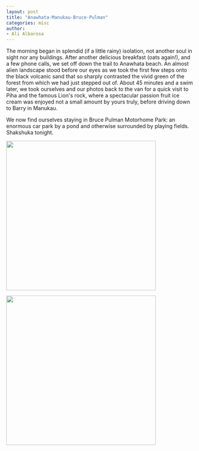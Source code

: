 ```yaml
---
layout: post
title: "Anawhata-Manukau-Bruce-Pulman"
categories: misc
author:
- Ali Albarosa
---
```


The morning began in splendid (if a little rainy) isolation, not another soul in sight nor any buildings.
After another delicious breakfast (oats again!), and a few phone calls, we set off down the trail to Anawhata beach. An almost alien landscape stood before our eyes as we took the first few steps onto the black volcanic sand that so sharply contrasted the vivid green of the forest from which we had just stepped out of. About 45 minutes and a swim later, we took ourselves and our photos back to the van for a quick visit to Piha and the famous Lion's rock, where a
spectacular passion fruit ice cream was enjoyed not a small amount by yours truly, before driving down to Barry in Manukau.

We now find ourselves staying in Bruce Pulman Motorhome Park: an enormous car park by a pond and otherwise surrounded by playing fields. Shakshuka tonight. 

<img src="{{site.base_url}}{% link /assets/images/2025-02-17-Anawhata-Beach.jpg %}" style="width:400px"><br>

<img src="{{site.base_url}}{% link /assets/images/2025-02-17-Bruce-Pulman.jpg %}" style="width:400px"><br>
